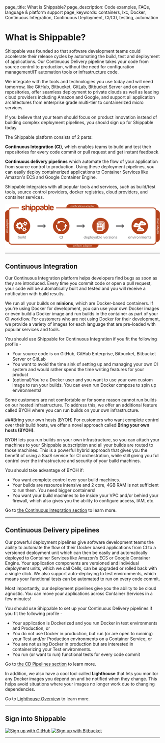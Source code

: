 page_title: What is Shippable?
page_description: Code examples, FAQs, language & platform support
page_keywords: containers, lxc, Docker, Continuous Integration, Continuous Deployment, CI/CD, testing, automation

# What is Shippable?

Shippable was founded so that software development teams could accelerate their release cycles by automating the build, test and deployment of applications. Our Continuous Delivery pipeline takes your code from source control to production, without the need for configuration management/IT automation tools or infrastructure code.

We integrate with the tools and technologies you use today and will need tomorrow, like GitHub, Bitbucket, GitLab, Bitbucket Server and on-prem repositories, offer seamless deployment to private clouds as well as leading cloud providers including Amazon and Google, and support all application architectures from enterprise grade multi-tier to containerized micro services.

If you believe that your team should focus on product innovation instead of building complex deployment pipelines, you should sign up for Shippable today.

The Shippable platform consists of 2 parts:

**Continuous Integration (CI)**, which enables teams to build and test their repositories for every code commit or pull request and get instant feedback.

**Continuous delivery pipelines** which automate the flow of your application from source control to production. Using these deployment pipelines, you can easily deploy containerized applications to Container Services like Amazon's ECS and Google Container Engine.

Shippable integrates with all popular tools and services, such as build/test tools,  source control providers, docker registries, cloud providers, and container services.

<img src="./images/pipeline_basic_flow.png" alt="e2e pipeline" style="width:700px;"/>

---

## Continuous Integration
Our Continuous Integration platform helps developers find bugs as soon as they are introduced. Every time you commit code or open a pull request, your code will be automatically built and tested and you will receive a notification with build results.

We run all your builds on **minions**, which are Docker-based containers. If you're using Docker for development, you can use your own Docker images or even build a Docker image and run builds in the container as part of your CI workflow. For customers who are not using Docker for their development, we provide a variety of images for each language that are pre-loaded with popular services and tools.

You should use Shippable for Continuous Integration if you fit the following profile -

* Your source code is on GitHub, GitHub Enterprise, Bitbucket, Bitbucket Server or GitLab 
* You want to avoid the time sink of setting up and managing your own CI system and would rather spend the time writing features for your product   
* (optional)You're a Docker user and you want to use your own custom image to run your builds. You can even run Docker compose to spin up environments!

Some customers are not comfortable or for some reason cannot run builds on our hosted infrastructure. To address this, we offer an additional feature called BYOH where you can run builds on your own infrastructure.

###Bring your own hosts (BYOH)
For customers who want complete control over their build hosts, we offer a novel approach called **Bring your own hosts (BYOH)**.

BYOH lets you run builds on your own infrastructure, so you can attach your machines to your Shippable subscription and all your builds are routed to those machines. This is a powerful hybrid approach that gives you the benefit of using a SaaS service for CI orchestration, while still giving you full control over the infrastructure and security of your build machines.

You should take advantage of BYOH if:  

* You want complete control over your build machines.
* Your builds are resource intensive and 2 core, 4GB RAM is not sufficient to run them. You need bigger containers!
* You want your build machines to be inside your VPC and/or behind your firewall, which also gives you the ability to configure access, IAM, etc.


Go to [the Continuous Integration section](ci_overview.md) to learn more.

---

## Continuous Delivery pipelines

Our powerful deployment pipelines give software development teams the ability to automate the flow of their Docker based applications from CI to a versioned deployment unit which can then be easily and automatically deployed to Container Services like Amazon's ECS or Google Container Engine. Your application components are versioned and individual deployment units, which we call Cells, can be upgraded or rolled back with a single click. We also support auto-deploying to test environments, which means your functional tests can be automated to run on every code commit.

Most importantly, our deployment pipelines give you the ability to be cloud agnostic. You can move your applications across Container Services in a few minutes!

You should use Shippable to set up your Continuous Delivery pipelines if you fit the following profile -

* Your application is Dockerized and you run Docker in test environments and Production, or
* You do not use Docker in production, but run (or are open to running) your Test and/or Production environments on a Container Service, or
* You are not using Docker in production but are interested in containerizing your Test environments.  
* You run (or want to run) functional tests for every code commit

Go to [the CD Pipelines section](pipelines_overview.md) to learn more.

In addition, we also have a cool tool called **Lighthouse** that lets you monitor any Docker images you depend on and be notified when they change. This helps avoid situations where your images no longer work due to changing dependencies.

Go to [Lighthouse Overview](lighthouse.md) to learn more.

---

## Sign into Shippable

<div class="signup-buttons">
  <!--HubSpot Call-to-Action Code -->
  <span class="hs-cta-wrapper" id="hs-cta-wrapper-0d3e8e0f-553f-41a4-8fed-52e1b3911b2d">
      <span class="hs-cta-node hs-cta-0d3e8e0f-553f-41a4-8fed-52e1b3911b2d" id="hs-cta-0d3e8e0f-553f-41a4-8fed-52e1b3911b2d">
          <!--[if lte IE 8]><div id="hs-cta-ie-element"></div><![endif]-->
          <a href="http://cta-redirect.hubspot.com/cta/redirect/362403/0d3e8e0f-553f-41a4-8fed-52e1b3911b2d"  target="_blank" ><img class="hs-cta-img" id="hs-cta-img-0d3e8e0f-553f-41a4-8fed-52e1b3911b2d" style="border-width:0px;" src="https://no-cache.hubspot.com/cta/default/362403/0d3e8e0f-553f-41a4-8fed-52e1b3911b2d.png"  alt="Sign up with GitHub"/></a>
      </span>
      <script charset="utf-8" src="https://js.hscta.net/cta/current.js"></script>
      <script type="text/javascript">
          hbspt.cta.load(362403, '0d3e8e0f-553f-41a4-8fed-52e1b3911b2d', {});
      </script>
  </span>
  <!-- end HubSpot Call-to-Action Code -->
  <!--HubSpot Call-to-Action Code -->
  <span class="hs-cta-wrapper" id="hs-cta-wrapper-82d2d172-48ab-4398-810c-5ca822da088a">
      <span class="hs-cta-node hs-cta-82d2d172-48ab-4398-810c-5ca822da088a" id="hs-cta-82d2d172-48ab-4398-810c-5ca822da088a">
          <!--[if lte IE 8]><div id="hs-cta-ie-element"></div><![endif]-->
          <a href="http://cta-redirect.hubspot.com/cta/redirect/362403/82d2d172-48ab-4398-810c-5ca822da088a"  target="_blank" ><img class="hs-cta-img" id="hs-cta-img-82d2d172-48ab-4398-810c-5ca822da088a" style="border-width:0px;" src="https://no-cache.hubspot.com/cta/default/362403/82d2d172-48ab-4398-810c-5ca822da088a.png"  alt="Sign up with Bitbucket"/></a>
      </span>
      <script charset="utf-8" src="https://js.hscta.net/cta/current.js"></script>
      <script type="text/javascript">
          hbspt.cta.load(362403, '82d2d172-48ab-4398-810c-5ca822da088a', {});
      </script>
  </span>
  <!-- end HubSpot Call-to-Action Code -->
</div>

---
